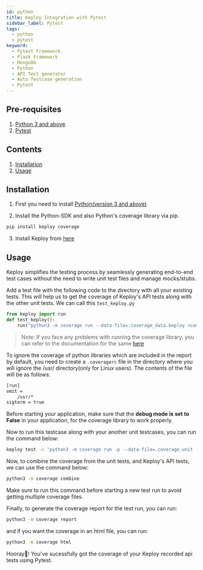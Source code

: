 ```yaml
---
id: python
title: Keploy Integration with Pytest
sidebar_label: Pytest
tags:
  - python
  - pytest
keyword:
  - Pytest Framework
  - Flask Framework
  - MongoDb
  - Python
  - API Test generator
  - Auto Testcase generation
  - Pytest
---
```


## Pre-requisites

1. [Python 3 and above](https://www.python.org/downloads/)
2. [Pytest](https://pypi.org/project/pytest/)

## Contents
1. [Installation](#installation)
2. [Usage](#usage)

## Installation
1. First you need to install [Python(version 3 and above)](https://www.python.org/downloads/)

2. Install the Python-SDK and also Python's coverage library via pip.

```bash
pip install keploy coverage
```

3. Install Keploy from [here](https://github.com/keploy/keploy?tab=readme-ov-file#-quick-installation)

## Usage

Keploy simplifies the testing process by seamlessly generating end-to-end test cases without the need to write unit test files and manage mocks/stubs.

Add a test file with the following code to the directory with all your existing tests. This will help us to get the coverage of Keploy's API tests along with the other unit tests. We can call this `test_keploy.py`

```python
from keploy import run
def test_keploy():
    run("python3 -m coverage run --data-file=.coverage_data.keploy <command-to-run-your-application>")
```

> Note: If you face any problems with running the coverage library, you can refer to the documentation for the same [here](https://coverage.readthedocs.io/en/7.4.2/cmd.html#execution-coverage-run)

To ignore the coverage of python libraries which are included in the report by default, you need to create a `.coveragerc` file in the directory where you will ignore the /usr/ directory(only for Linux users). The contents of the file will be as follows:

```bash
[run]
omit =
    /usr/*
sigterm = true
```

Before starting your application, make sure that the **debug mode is set to False** in your application, for the coverage library to work properly.

Now to run this testcase along with your another unit testcases, you can run the command below:

```bash
keploy test -c "python3 -m coverage run -p --data-file=.coverage.unit -m pytest test_keploy.py <your-unit-test-file>" --delay 10 --coverage
```

Now, to combine the coverage from the unit tests, and Keploy's API tests, we can use the command below:

```bash
python3 -m coverage combine
```

Make sure to run this command before starting a new test run to avoid getting multiple coverage files.

Finally, to generate the coverage report for the test run, you can run:

```bash
python3 -m coverage report
```

and if you want the coverage in an html file, you can run:

```bash
python3 -m coverage html
```

Hooray🎉! You've sucessfully got the coverage of your Keploy recorded api tests using Pytest.